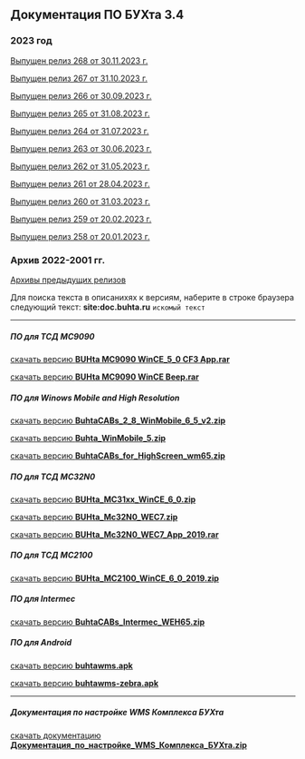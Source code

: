 ## Документация ПО БУХта 3.4

### 2023 год
[Выпущен релиз 268 от 30.11.2023 г.](releases/268/268.md)

[Выпущен релиз 267 от 31.10.2023 г.](releases/267/267.md)

[Выпущен релиз 266 от 30.09.2023 г.](releases/266/266.md)

[Выпущен релиз 265 от 31.08.2023 г.](releases/265/265.md)

[Выпущен релиз 264 от 31.07.2023 г.](releases/264/264.md)

[Выпущен релиз 263 от 30.06.2023 г.](releases/263/263.md)

[Выпущен релиз 262 от 31.05.2023 г.](releases/262/262.md)

[Выпущен релиз 261 от 28.04.2023 г.](releases/261/261.md)

[Выпущен релиз 260 от 31.03.2023 г.](releases/260/260.md)

[Выпущен релиз 259 от 20.02.2023 г.](releases/259/259.md)

[Выпущен релиз 258 от 20.01.2023 г.](releases/258/258.md)

### Архив 2022-2001 гг.
[Архивы предыдущих релизов](ArchiveReleases.md)

>
Для поиска текста в описанихях к версиям, наберите в строке браузера
следующий текст:
__site:doc.buhta.ru__ ```искомый текст```

-------
##### ПО для ТСД MC9090
>
[скачать версию **BUHta MC9090 WinCE_5_0 CF3 App.rar**](BUHta_MC9090_WinCE_5_0_CF3_App.rar)
>
[скачать версию **BUHta MC9090 WinCE Beep.rar**](BUHta_MC9090_WinCE_Beep.rar)

##### ПО для Winows Mobile and High Resolution
[скачать версию **BuhtaCABs_2_8_WinMobile_6_5_v2.zip**](BuhtaCABs_2_8_WinMobile_6_5_v2.zip)

[скачать версию **Buhta_WinMobile_5.zip**](Buhta_WinMobile_5.zip)

[скачать версию **BuhtaCABs_for_HighScreen_wm65.zip**](BuhtaCABs_for_HighScreen_wm65.zip)

##### ПО для ТСД MC32N0
>
[скачать версию **BUHta_MC31xx_WinCE_6_0.zip**](BUHta_MC31xx_WinCE_6_0.zip)
>
[скачать версию **BUHta_Mc32N0_WEC7.zip**](BUHta_Mc32N0_WEC7.zip)
>
[скачать версию **BUHta_Mc32N0_WEC7_App_2019.rar**](BUHta_Mc32N0_WEC7_App_2019.rar)

##### ПО для ТСД MC2100
>
[скачать версию **BUHta_MC2100_WinCE_6_0_2019.zip**](BUHta_MC2100_WinCE_6_0_2019.zip)

##### ПО для Intermec
>
[скачать версию **BuhtaCABs_Intermec_WEH65.zip**](BuhtaCABs_Intermec_WEH65.zip)

##### ПО для Android
>
[скачать версию **buhtawms.apk**](buhtawms.apk) 
>
[скачать версию **buhtawms-zebra.apk**](buhtawms-zebra.apk)

--------
##### Документация по настройке WMS Комплекса БУХта
[скачать документацию **Документация_по_настройке_WMS_Комплекса_БУХта.zip**](Документация_по_настройке_WMS_Комплекса_БУХта.zip)